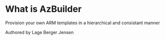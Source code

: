 # What is AzBuilder

Provision your own ARM templates in a hierarchical and consistant manner

Authored by Lage Berger Jensen
